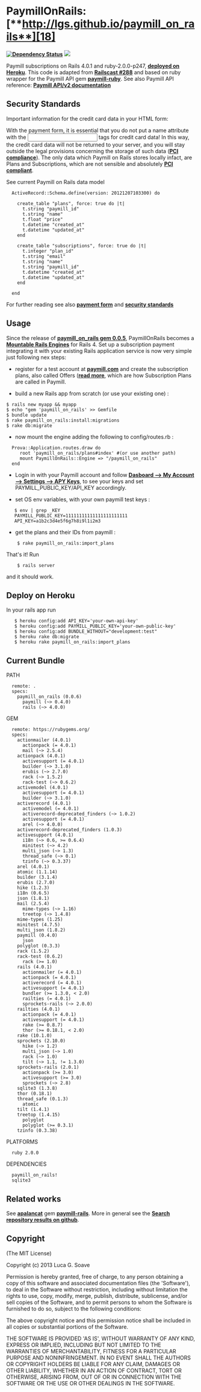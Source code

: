 # PaymillOnRails:  [**http://lgs.github.io/paymill_on_rails**][18]

[**<img src="https://gemnasium.com/lgs/paymill_on_rails.png" alt="Dependency Status" />**][1] [**<img src="https://codeclimate.com/github/lgs/paymill_on_rails.png" />**][2]

Paymill subscriptions on Rails 4.0.1 and ruby-2.0.0-p247, [**deployed on Heroku**][3]. This code is adapted from [**Railscast #288**][4] and based on ruby wrapper for the Paymill API gem [**paymill-ruby**][5]. See also Paymill API reference:  [**Paymill API/v2 documentation**][6]

## Security Standards

Important information for the credit card data in your HTML form:

With the payment form, it is essential that you do not put a name attribute with the <input> tags for credit card data! In this way, the credit card data will not be returned to your server, and you will stay outside the legal provisions concerning the storage of such data ([**PCI compliance**][7]). The only data which Paymill on Rails stores locally infact, are Plans and Subscriptions, which are not sensible and absolutely [**PCI compliant**][7].

See current Paymill on Rails data model 

```
  ActiveRecord::Schema.define(version: 20121207103300) do

    create_table "plans", force: true do |t|
      t.string "paymill_id"
      t.string "name"
      t.float "price"
      t.datetime "created_at"
      t.datetime "updated_at"
    end

    create_table "subscriptions", force: true do |t|
      t.integer "plan_id"
      t.string "email"
      t.string "name"
      t.string "paymill_id"
      t.datetime "created_at"
      t.datetime "updated_at"
    end

  end
```

For further reading see also [**payment form**][8] and [**security standards**][9]

## Usage

Since the release of [**paymill_on_rails gem 0.0.5**][10], PaymillOnRails becomes a [**Mountable Rails Engines**][11] for Rails 4. Set up a subscription payment integrating it with your existing Rails application service is now very simple just following nex steps:

- register for a test account at [**paymill.com**][12] and create the subscription plans, also called Offers ([**read more**][13], which are how Subscription Plans are called in Paymill. 

- build a new Rails app from scratch (or use your existing one) :

```
$ rails new myapp && myapp
$ echo "gem 'paymill_on_rails' >> Gemfile
$ bundle update
$ rake paymill_on_rails:install:migrations
$ rake db:migrate
```

- now mount the engine adding the following to config/routes.rb :

```
  Prova::Application.routes.draw do
     root 'paymill_on_rails/plans#index' #(or use another path)
     mount PaymillOnRails::Engine => "/paymill_on_rails"
  end
```

- Login in with your Paymill account and follow [**Dasboard --> My Account --> Settings --> APY Keys**][14], to see your keys and set PAYMILL_PUBLIC_KEY/API_KEY accordingly. 
    
- set OS env variables, with your own paymill test keys :

```
   $ env | grep _KEY
   PAYMILL_PUBLIC_KEY=11111111111111111111111
   API_KEY=a1b2c3d4e5f6g7h8i9l1i2m3
```

- get the plans and their IDs from paymill :

```
    $ rake paymill_on_rails:import_plans
```

That's it! Run 

```
    $ rails server
```
and it should work.

## Deploy on Heroku

In your rails app  run 

```
   $ heroku config:add API_KEY='your-own-api-key'
   $ heroku config:add PAYMILL_PUBLIC_KEY='your-own-public-key'
   $ heroku config:add BUNDLE_WITHOUT="development:test"
   $ heroku rake db:migrate
   $ heroku rake paymill_on_rails:import_plans
```

## Current Bundle

PATH
```
  remote: .
  specs:
    paymill_on_rails (0.0.6)
      paymill (~> 0.4.0)
      rails (~> 4.0.0)
```

GEM
```
  remote: https://rubygems.org/
  specs:
    actionmailer (4.0.1)
      actionpack (= 4.0.1)
      mail (~> 2.5.4)
    actionpack (4.0.1)
      activesupport (= 4.0.1)
      builder (~> 3.1.0)
      erubis (~> 2.7.0)
      rack (~> 1.5.2)
      rack-test (~> 0.6.2)
    activemodel (4.0.1)
      activesupport (= 4.0.1)
      builder (~> 3.1.0)
    activerecord (4.0.1)
      activemodel (= 4.0.1)
      activerecord-deprecated_finders (~> 1.0.2)
      activesupport (= 4.0.1)
      arel (~> 4.0.0)
    activerecord-deprecated_finders (1.0.3)
    activesupport (4.0.1)
      i18n (~> 0.6, >= 0.6.4)
      minitest (~> 4.2)
      multi_json (~> 1.3)
      thread_safe (~> 0.1)
      tzinfo (~> 0.3.37)
    arel (4.0.1)
    atomic (1.1.14)
    builder (3.1.4)
    erubis (2.7.0)
    hike (1.2.3)
    i18n (0.6.5)
    json (1.8.1)
    mail (2.5.4)
      mime-types (~> 1.16)
      treetop (~> 1.4.8)
    mime-types (1.25)
    minitest (4.7.5)
    multi_json (1.8.2)
    paymill (0.4.0)
      json
    polyglot (0.3.3)
    rack (1.5.2)
    rack-test (0.6.2)
      rack (>= 1.0)
    rails (4.0.1)
      actionmailer (= 4.0.1)
      actionpack (= 4.0.1)
      activerecord (= 4.0.1)
      activesupport (= 4.0.1)
      bundler (>= 1.3.0, < 2.0)
      railties (= 4.0.1)
      sprockets-rails (~> 2.0.0)
    railties (4.0.1)
      actionpack (= 4.0.1)
      activesupport (= 4.0.1)
      rake (>= 0.8.7)
      thor (>= 0.18.1, < 2.0)
    rake (10.1.0)
    sprockets (2.10.0)
      hike (~> 1.2)
      multi_json (~> 1.0)
      rack (~> 1.0)
      tilt (~> 1.1, != 1.3.0)
    sprockets-rails (2.0.1)
      actionpack (>= 3.0)
      activesupport (>= 3.0)
      sprockets (~> 2.8)
    sqlite3 (1.3.8)
    thor (0.18.1)
    thread_safe (0.1.3)
      atomic
    tilt (1.4.1)
    treetop (1.4.15)
      polyglot
      polyglot (>= 0.3.1)
    tzinfo (0.3.38)
```

PLATFORMS
```
  ruby 2.0.0
```

DEPENDENCIES
```
  paymill_on_rails!
  sqlite3
```

## Related works

See [**apalancat**][15] gem [**paymill-rails**][16]. More in general see the [**Search repository results on github**][17].

## Copyright

(The MIT License)

Copyright (c) 2013 Luca G. Soave

Permission is hereby granted, free of charge, to any person obtaining a copy
of this software and associated documentation files (the 'Software'), to deal
in the Software without restriction, including without limitation the rights
to use, copy, modify, merge, publish, distribute, sublicense, and/or sell
copies of the Software, and to permit persons to whom the Software is
furnished to do so, subject to the following conditions:

The above copyright notice and this permission notice shall be included in all
copies or substantial portions of the Software.

THE SOFTWARE IS PROVIDED 'AS IS', WITHOUT WARRANTY OF ANY KIND, EXPRESS OR
IMPLIED, INCLUDING BUT NOT LIMITED TO THE WARRANTIES OF MERCHANTABILITY,
FITNESS FOR A PARTICULAR PURPOSE AND NONINFRINGEMENT. IN NO EVENT SHALL THE
AUTHORS OR COPYRIGHT HOLDERS BE LIABLE FOR ANY CLAIM, DAMAGES OR OTHER
LIABILITY, WHETHER IN AN ACTION OF CONTRACT, TORT OR OTHERWISE, ARISING FROM,
OUT OF OR IN CONNECTION WITH THE SOFTWARE OR THE USE OR OTHER DEALINGS IN THE
SOFTWARE.

[1]: https://gemnasium.com/lgs/paymill_on_rails
[2]: https://codeclimate.com/github/lgs/paymill-on-rails
[3]: https://paymill-on-rails.herokuapp.com
[4]: http://railscasts.com/episodes/288-billing-with-stripe
[5]: https://github.com/dkd/paymill-ruby
[6]: https://www.paymill.com/en-gb/documentation-3/reference/api-reference/index.html
[7]: http://en.wikipedia.org/wiki/Payment_Card_Industry_Data_Security_Standard
[8]: https://paymill.com/en-gb/documentation-3/introduction/payment-form
[9]: https://paymill.com/en-gb/support-3/security/security-standards
[10]: https://rubygems.org/gems/paymill_on_rails
[11]: http://edgeguides.rubyonrails.org/engines.html
[12]: https://paymill.com
[13]: https://app.paymill.com/en-gb#!/offers
[14]: https://app.paymill.com/en-gb#!/index
[15]: https://github.com/apalancat
[16]: https://github.com/apalancat/paymill-rails
[17]: https://github.com/search?l=Ruby&q=paymill&ref=cmdform&type=Repositories



